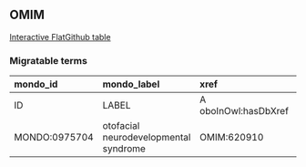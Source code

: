## OMIM
[Interactive FlatGithub table](https://flatgithub.com/monarch-initiative/mondo-ingest?filename=src/ontology/slurp/omim.tsv)

### Migratable terms
| mondo_id      | mondo_label                           | xref                 | xref_source                | original_label                        | definition    | parents   |
|:--------------|:--------------------------------------|:---------------------|:---------------------------|:--------------------------------------|:--------------|:----------|
| ID            | LABEL                                 | A oboInOwl:hasDbXref | >A oboInOwl:source SPLIT=| |                                       | A IAO:0000115 | SC %      |
| MONDO:0975704 | otofacial neurodevelopmental syndrome | OMIM:620910          | MONDO:equivalentTo         | otofacial neurodevelopmental syndrome |               |           |